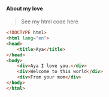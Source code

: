 #### About my love
> See my html code here
```html
<!DOCTYPE html>
<html lang="en">
<head>
    <title>Aya</title>
</head>
<body>
    <div>Aya I love you.</div>
    <div>Welcome to this world</div>
    <div>From your mom</div>
</body>
</html>

```